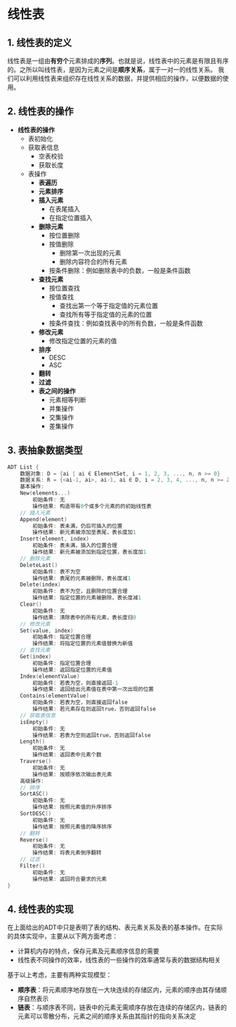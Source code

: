 # 线性表

## 1. 线性表的定义

线性表是一组由**有穷个**元素排成的**序列**。也就是说，线性表中的元素是有限且有序的。之所以叫线性表，是因为元素之间是**顺序关系**，属于一对一的线性关系。
我们可以利用线性表来组织存在线性关系的数据，并提供相应的操作，以便数据的使用。

## 2. 线性表的操作

- **线性表的操作**
  - 表初始化
  - 获取表信息
    - 空表校验
    - 获取长度
  - 表操作
    - **表遍历**
    - **元素排序**
    - **插入元素**
      - 在表尾插入
      - 在指定位置插入
    - **删除元素**
      - 按位置删除
      - 按值删除
        - 删除第一次出现的元素
        - 删除内容符合的所有元素
      - 按条件删除：例如删除表中的负数，一般是条件函数
    - **查找元素**
      - 按位置查找
      - 按值查找
        - 查找出第一个等于指定值的元素位置
        - 查找所有等于指定值的元素的位置
      - 按条件查找：例如查找表中的所有负数，一般是条件函数
    - **修改元素**
      - 修改指定位置的元素的值
    - **排序**
      - DESC
      - ASC
    - **翻转**
    - **过滤**
    - **表之间的操作**
      - 元素相等判断
      - 并集操作
      - 交集操作
      - 差集操作

## 3. 表抽象数据类型

```go
ADT List {
    数据对象: D = {ai | ai ∈ ElementSet, i = 1, 2, 3, ..., n, n >= 0}
    数据关系: R = {<ai-1, ai>, ai-1, ai ∈ D, i = 2, 3, 4, ..., n, n >= 2}
    基本操作:
    New(elements...)
        初始条件: 无
        操作结果: 构造带有0个或多个元素的的初始线性表
    // 插入元素
    Append(element)
        初始条件: 表未满，仍后可插入的位置
        操作结果: 新元素被添加至表尾，表长度加1
    Insert(element, index)
        初始条件: 表未满，插入的位置合理
        操作结果: 新元素被添加到指定位置，表长度加1
    // 删除元素
    DeleteLast()
        初始条件: 表不为空
        操作结果: 表尾的元素被删除，表长度减1
    Delete(index)
        初始条件: 表不为空，且删除的位置合理
        操作结果: 指定位置的元素被删除，表长度减1
    Clear()
        初始条件: 无
        操作结果: 清除表中的所有元素，表长度归0
    // 修改元素
    Set(value, index)
        初始条件: 指定位置合理
        操作结果: 将指定位置的元素值替换为新值
    // 查找元素
    Get(index)
        初始条件: 指定位置合理
        操作结果: 返回指定位置的元素值
    Index(elementValue)
        初始条件: 若表为空，则直接返回-1
        操作结果: 返回给出元素值在表中第一次出现的位置
    Contains(elementValue)
        初始条件: 若表为空，则直接返回false
        操作结果: 若元素存在则返回true，否则返回false
    // 获取表信息
    isEmpty()
        初始条件: 无
        操作结果: 若表为空则返回true，否则返回false
    Length()
        初始条件: 无
        操作结果: 返回表中元素个数
    Traverse()
        初始条件: 无
        操作结果: 按顺序依次输出表元素
    高级操作:
    // 排序
    SortASC()
        初始条件: 无
        操作结果: 按照元素值的升序排序
    SortDESC()
        初始条件: 无
        操作结果: 按照元素值的降序排序
    // 翻转
    Reverse()
        初始条件: 无
        操作结果: 将表元素倒序翻转
    // 过滤
    Filter()
        初始条件: 无
        操作结果: 返回符合要求的元素
}
```

## 4. 线性表的实现

在上面给出的ADT中只是表明了表的结构、表元素关系及表的基本操作。在实际的具体实现中，主要从以下两方面考虑：

- 计算机内存的特点，保存元素及元素顺序信息的需要
- 线性表不同操作的效率，线性表的一些操作的效率通常与表的数据结构相关

基于以上考虑，主要有两种实现模型：

- **顺序表**：将元素顺序地存放在一大块连续的存储区内，元素的顺序由其存储顺序自然表示
- **链表**：与顺序表不同，链表中的元素无需顺序存放在连续的存储区内，链表的元素可以零散分布，元素之间的顺序关系由其指针的指向关系决定
